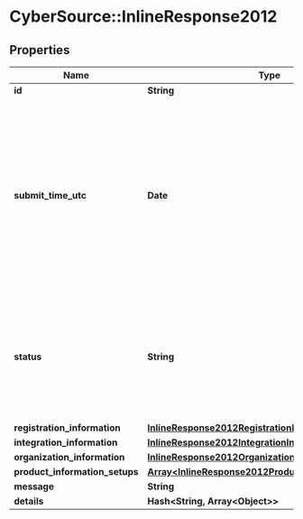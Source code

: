 # CyberSource::InlineResponse2012

## Properties
Name | Type | Description | Notes
------------ | ------------- | ------------- | -------------
**id** | **String** |  | [optional] 
**submit_time_utc** | **Date** | Time of request in UTC. &#x60;Format: YYYY-MM-DDThh:mm:ssZ&#x60;  Example 2016-08-11T22:47:57Z equals August 11, 2016, at 22:47:57 (10:47:57 p.m.). The T separates the date and the time. The Z indicates UTC.  | [optional] 
**status** | **String** | The status of Registration request Possible Values:   - &#39;INITIALIZED&#39;   - &#39;RECEIVED&#39;   - &#39;PROCESSING&#39;   - &#39;SUCCESS&#39;   - &#39;FAILURE&#39;   - &#39;PARTIAL&#39;  | [optional] 
**registration_information** | [**InlineResponse2012RegistrationInformation**](InlineResponse2012RegistrationInformation.md) |  | [optional] 
**integration_information** | [**InlineResponse2012IntegrationInformation**](InlineResponse2012IntegrationInformation.md) |  | [optional] 
**organization_information** | [**InlineResponse2012OrganizationInformation**](InlineResponse2012OrganizationInformation.md) |  | [optional] 
**product_information_setups** | [**Array&lt;InlineResponse2012ProductInformationSetups&gt;**](InlineResponse2012ProductInformationSetups.md) |  | [optional] 
**message** | **String** |  | [optional] 
**details** | **Hash&lt;String, Array&lt;Object&gt;&gt;** |  | [optional] 


